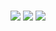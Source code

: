 ###


![](https://i.imgur.com/dT0WuDl.png)
![](https://i.imgur.com/EO1q4Rm.png)
![](https://i.imgur.com/fWPWr4k.png)